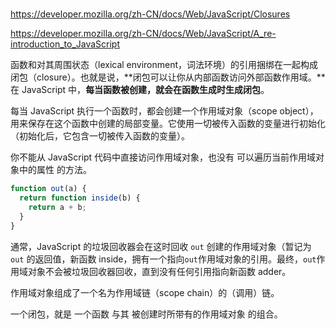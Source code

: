#

<https://developer.mozilla.org/zh-CN/docs/Web/JavaScript/Closures>

<https://developer.mozilla.org/zh-CN/docs/Web/JavaScript/A_re-introduction_to_JavaScript>

函数和对其周围状态（lexical environment，词法环境）的引用捆绑在一起构成闭包（closure）。也就是说，**闭包可以让你从内部函数访问外部函数作用域。**在 JavaScript 中，**每当函数被创建，就会在函数生成时生成闭包**。

每当 JavaScript 执行一个函数时，都会创建一个作用域对象（scope object），用来保存在这个函数中创建的局部变量。它使用一切被传入函数的变量进行初始化（初始化后，它包含一切被传入函数的变量）。

你不能从 JavaScript 代码中直接访问作用域对象，也没有 可以遍历当前作用域对象中的属性 的方法。

```js
function out(a) {
  return function inside(b) {
    return a + b;
  }
}
```

通常，JavaScript 的垃圾回收器会在这时回收 `out` 创建的作用域对象（暂记为 `out` 的返回值，新函数 inside，拥有一个指向`out`作用域对象的引用。最终，`out`作用域对象不会被垃圾回收器回收，直到没有任何引用指向新函数 adder。

作用域对象组成了一个名为作用域链（scope chain）的（调用）链。

一个闭包，就是 一个函数 与其 被创建时所带有的作用域对象 的组合。
